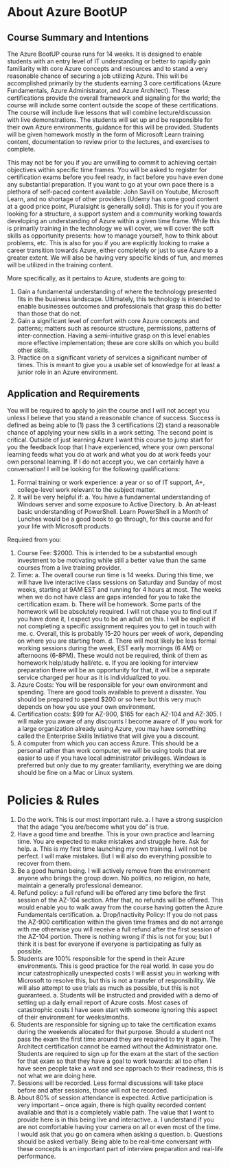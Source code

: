 # About Azure BootUP
## Course Summary and Intentions

The Azure BootUP course runs for 14 weeks. It is designed to enable students with an entry level of IT understanding or better to rapidly gain familiarity with core Azure concepts and resources and to stand a very reasonable chance of securing a job utilizing Azure. This will be accomplished primarily by the students earning 3 core certifications (Azure Fundamentals, Azure Administrator, and Azure Architect). These certifications provide the overall framework and signaling for the world; the course will include some content outside the scope of these certifications. The course will include live lessons that will combine lecture/discussion with live demonstrations. The students will set up and be responsible for their own Azure environments, guidance for this will be provided. Students will be given homework mostly in the form of Microsoft Learn training content, documentation to review prior to the lectures, and exercises to complete.

This may not be for you if you are unwilling to commit to achieving certain objectives within specific time frames. You will be asked to register for certification exams before you feel ready, in fact before you have even done any substantial preparation. If you want to go at your own pace there is a plethora of self-paced content available: John Savill on Youtube, Microsoft Learn, and no shortage of other providers (Udemy has some good content at a good price point, Pluralsight is generally solid). 
This is for you if you are looking for a structure, a support system and a community working towards developing an understanding of Azure within a given time frame. While this is primarily training in the technology we will cover, we will cover the soft skills as opportunity presents: how to manage yourself, how to think about problems, etc. This is also for you if you are explicitly looking to make a career transition towards Azure, either completely or just to use Azure to a greater extent. We will also be having very specific kinds of fun, and memes will be utilized in the training content.

More specifically, as it pertains to Azure, students are going to: 
1.	Gain a fundamental understanding of where the technology presented fits in the business landscape. Ultimately, this technology is intended to enable businesses outcomes and professionals that grasp this do better than those that do not. 
2.	Gain a significant level of comfort with core Azure concepts and patterns; matters such as resource structure, permissions, patterns of inter-connection. Having a semi-intuitive grasp on this level enables more effective implementation; these are core skills on which you build other skills. 
3.	Practice on a significant variety of services a significant number of times. This is meant to give you a usable set of knowledge for at least a junior role in an Azure environment.

## Application and Requirements
You will be required to apply to join the course and I will not accept you unless I believe that you stand a reasonable chance of success. Success is defined as being able to (1) pass the 3 certifications (2) stand a reasonable chance of applying your new skills in a work setting. The second point is critical. Outside of just learning Azure I want this course to jump start for you the feedback loop that I have experienced, where your own personal learning feeds what you do at work and what you do at work feeds your own personal learning. If I do not accept you, we can certainly have a conversation!
I will be looking for the following qualifications:
1.	Formal training or work experience: a year or so of IT support, A+, college-level work relevant to the subject matter.
2.	It will be very helpful if: 
    a.	You have a fundamental understanding of Windows server and some exposure to Active Directory. 
    b.	An at-least basic understanding of PowerShell. Learn PowerShell in a Month of Lunches would be a good book to go through, for this course and for your life with Microsoft products.

Required from you: 
1.	Course Fee: $2000. This is intended to be a substantial enough investment to be motivating while still a better value than the same courses from a live training provider.
2.	Time:
    a.	The overall course run time is 14 weeks. During this time, we will have live interactive class sessions on Saturday and Sunday of most weeks, starting at 9AM EST and running for 4 hours at most. The weeks when we do not have class are gaps intended for you to take the certification exam.
    b.	There will be homework. Some parts of the homework will be absolutely required. I will not chase you to find out if you have done it, I expect you to be an adult on this. I will be explicit if not completing a specific assignment requires you to get in touch with me. 
    c.	Overall, this is probably 15-20 hours per week of work, depending on where you are starting from.
    d.	There will most likely be less formal working sessions during the week, EST early mornings (6 AM) or afternoons (6-8PM). These would not be required, think of them as homework help/study hall/etc. 
    e.	If you are looking for interview preparation there will be an opportunity for that, it will be a separate service charged per hour as it is individualized to you. 
3.	Azure Costs: You will be responsible for your own environment and spending. There are good tools available to prevent a disaster. You should be prepared to spend $200 or so here but this very much depends on how you use your own environment.
4.	Certification costs: $99 for AZ-900, $165 for each AZ-104 and AZ-305. I will make you aware of any discounts I become aware of. If you work for a large organization already using Azure, you may have something called the Enterprise Skills Initiative that will give you a discount.
5.  A computer from which you can access Azure. This should be a personal rather than work computer, we will be using tools that are easier to use if you have local administrator privileges. Windows is preferred but only due to my greater familiarity, everything we are doing should be fine on a Mac or Linux system. 
 
# Policies & Rules
1.	Do the work. This is our most important rule.
    a.	I have a strong suspicion that the adage “you are/become what you do” is true.  
2.	Have a good time and breathe. This is your own practice and learning time. You are expected to make mistakes and struggle here. Ask for help. 
    a.	This is my first time launching my own training. I will not be perfect. I will make mistakes. But I will also do everything possible to recover from them. 
3.	Be a good human being. I will actively remove from the environment anyone who brings the group down. No politics, no religion, no hate, maintain a generally professional demeanor. 
4.	Refund policy: a full refund will be offered any time before the first session of the AZ-104 section. After that, no refunds will be offered. This would enable you to walk away from the course having gotten the Azure Fundamentals certification. 
    a.	Drop/Inactivity Policy: If you do not pass the AZ-900 certification within the given time frames and do not arrange with me otherwise you will receive a full refund after the first session of the AZ-104 portion. There is nothing wrong if this is not for you; but I think it is best for everyone if everyone is participating as fully as possible. 
5.	Students are 100% responsible for the spend in their Azure environments. This is good practice for the real world. In case you do incur catastrophically unexpected costs I will assist you in working with Microsoft to resolve this, but this is not a transfer of responsibility. We will also attempt to use trials as much as possible, but this is not guaranteed.
    a.	Students will be instructed and provided with a demo of setting up a daily email report of Azure costs. Most cases of catastrophic costs I have seen start with someone ignoring this aspect of their environment for weeks/months. 
6.	Students are responsible for signing up to take the certification exams during the weekends allocated for that purpose. Should a student not pass the exam the first time around they are required to try it again. The Architect certification cannot be earned without the Administrator one. Students are required to sign up for the exam at the start of the section for that exam so that they have a goal to work towards: all too often I have seen people take a wait and see approach to their readiness, this is not what we are doing here. 
7.	Sessions will be recorded. Less formal discussions will take place before and after sessions, those will not be recorded. 
8.	About 80% of session attendance is expected. Active participation is very important – once again, there is high quality recorded content available and that is a completely viable path. The value that I want to provide here is in this being live and interactive. 
    a.	I understand if you are not comfortable having your camera on all or even most of the time. I would ask that you go on camera when asking a question. 
    b.	Questions should be asked verbally. Being able to be real-time conversant with these concepts is an important part of interview preparation and real-life performance. 
